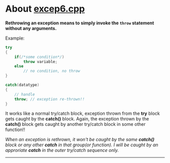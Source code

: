 # About [excep6.cpp](https://github.com/C0DER11101/CPPNotesAndPrograms/blob/master/ExceptionHandling/excep6.cpp)

**Rethrowing an exception means to simply invoke the `throw` statement without any arguments.**

Example:

```c++
try
{
	if(/*some condition*/)
		throw variable;
	else
		// no condition, no throw
}

catch(datatype)
{
	// handle
	throw; // exception re-thrown!!
}
```

It works like a normal try/catch block, exception thrown from the **try** block gets caught by the **catch()** block.
Again, the exception thrown by the **catch()** block gets caught by another try/catch block in some other function!!

_When an exception is rethrown, it won't be caught by the same **catch()** block or any other **catch** in that group(or function). I will be caught by an approriate **catch** in the outer try/catch sequence only._

---
